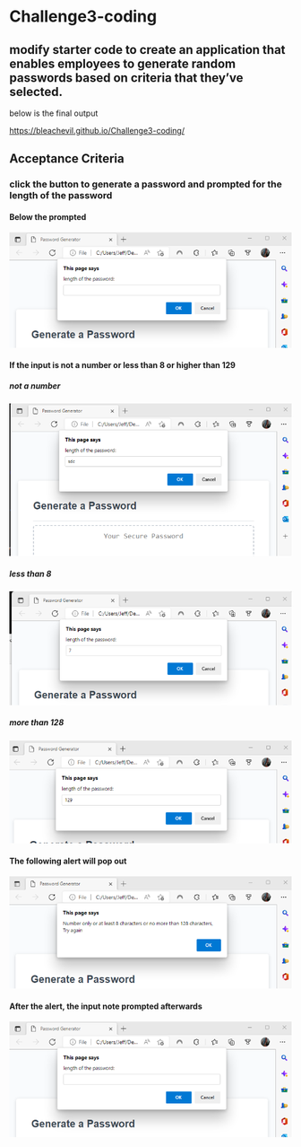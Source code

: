 # Challenge3-coding
## modify starter code to create an application that enables employees to generate random passwords based on criteria that they’ve selected.
below is the final output

https://bleachevil.github.io/Challenge3-coding/

## Acceptance Criteria
### click the button to generate a password and prompted for the length of the password

#### Below the prompted
![](https://github.com/bleachevil/Challenge3-coding/blob/main/pics/1.png?raw=true)

#### If the input is not a number or less than 8 or higher than 129 

##### *not a number*
![](https://github.com/bleachevil/Challenge3-coding/blob/main/pics/1-error1.png?raw=true)

##### *less than 8*
![](https://github.com/bleachevil/Challenge3-coding/blob/main/pics/1-error2.png?raw=true)

##### *more than 128*
![](https://github.com/bleachevil/Challenge3-coding/blob/main/pics/1-error3.png?raw=true)

#### The following alert will pop out

![](https://github.com/bleachevil/Challenge3-coding/blob/main/pics/1-error-note.png?raw=true)

#### After the alert, the input note prompted afterwards
![](https://github.com/bleachevil/Challenge3-coding/blob/main/pics/1.png?raw=true)
